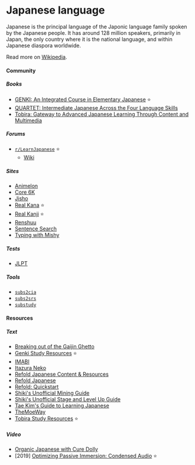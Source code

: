 # Japanese language

Japanese is the principal language of the Japonic language family spoken by the Japanese people. It has around 128 million speakers, primarily in Japan, the only country where it is the national language, and within Japanese diaspora worldwide.

Read more on [Wikipedia](https://en.wikipedia.org/wiki/Japanese_language).

#### Community

##### Books
- [GENKI: An Integrated Course in Elementary Japanese](https://genki3.japantimes.co.jp/en) ⭐
- [QUARTET: Intermediate Japanese Across the Four Language Skills](https://bookclub.japantimes.co.jp/en/book/b456886.html)
- [Tobira: Gateway to Advanced Japanese Learning Through Content and Multimedia](https://bookbrainz.org/work/3c4615af-200b-42e9-a67b-b814427096e6)

##### Forums
- [`r/LearnJapanese`](https://www.reddit.com/r/LearnJapanese) ⭐
    - [Wiki](https://www.reddit.com/r/LearnJapanese/wiki/index)

##### Sites
- [Animelon](https://animelon.com)
- [Core 6K](https://core6000.neocities.org)
- [Jisho](https://jisho.org)
- [Real Kana](https://realkana.com) ⭐
- [Real Kanji](https://realkanji.com) ⭐
- [Renshuu](https://www.renshuu.org)
- [Sentence Search](https://sentencesearch.neocities.org)
- [Typing with Mishy](https://sethclydesdale.github.io)

##### Tests
- [JLPT](https://www.jlpt.jp/e)

##### Tools
- [`subs2cia`](https://github.com/dxing97/subs2cia)
- [`subs2srs`](https://sourceforge.net/projects/subs2srs)
- [`substudy`](http://www.randomhacks.net/substudy)

#### Resources

##### Text
- [Breaking out of the Gaijin Ghetto](https://docs.google.com/document/d/1LH82FjsCqCgp6-TFqUcS_EB15V7sx7O1VCjREp6Lexw)
- [Genki Study Resources](https://sethclydesdale.github.io/genki-study-resources/lessons-3rd) ⭐
- [IMABI](https://imabi.org)
- [Itazura Neko](https://kenrick95.github.io/itazuraneko)
- [Refold Japanese Content & Resources](https://refold.link/Japanese_resources)
- [Refold Japanese](https://docs.google.com/document/d/1tQmoGwCJQqmjdmaQdigAG0Ph1ODSMsGhsD7qOhlUuc0/edit#heading=h.t9k7ohu0b631)
- [Refold: Quickstart](https://refold.la/quickstart?targetLanguage=jpn)
- [Shiki's Unofficial Mining Guide](https://docs.google.com/document/d/e/2PACX-1vQuEAoZFoJbULZzCJ3_tW7ayT_DcQl9eDlrXMnuPGTwDk62r5fQrXak3ayxBsEgkL85_Z-YY5W4yUom/pub)
- [Shiki's Unofficial Stage and Level Up Guide](https://docs.google.com/document/d/e/2PACX-1vTs8Ue6RRnOrVllDTXhPOJY_WVmGQbXKy4hlOe2e0rxTTldT3EooaeCgljKqLZapyDeAswnkrnpOp1O/pub)
- [Tae Kim's Guide to Learning Japanese](https://guidetojapanese.org)
- [TheMoeWay](https://learnjapanese.moe)
- [Tobira Study Resources](https://sethclydesdale.github.io/tobira-study-resources) ⭐

##### Video
- [Organic Japanese with Cure Dolly](https://www.youtube.com/@organicjapanesewithcuredol49)
- [2019] [Optimizing Passive Immersion: Condensed Audio](https://www.youtube.com/watch?v=QOLTeO-uCYU) ⭐
